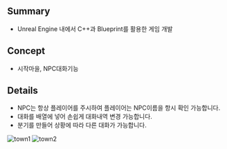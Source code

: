 ## Summary
- Unreal Engine 내에서 C++과 Blueprint를 활용한 게임 개발
## Concept
- 시작마을, NPC대화기능
## Details 
-	NPC는 항상 플레이어를 주시하여 플레이어는 NPC이름을 항시 확인 가능합니다.
-	대화를 배열에 넣어 손쉽게 대화내역 변경 가능합니다.
-	분기를 만들어 상황에 따라 다른 대화가 가능합니다.

  ![town1](/Docs/img/town1.png)
  ![town2](/Docs/img/town2.png)
